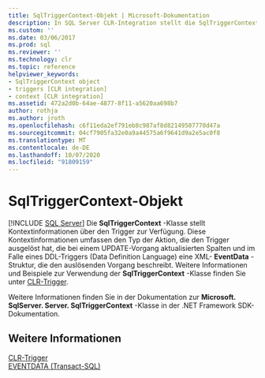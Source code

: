 ```yaml
---
title: SqlTriggerContext-Objekt | Microsoft-Dokumentation
description: In SQL Server CLR-Integration stellt die SqlTriggerContext-Klasse Kontextinformationen für einen Trigger bereit, einschließlich der Art der Aktion und der Spalten, die im Vorgang geändert wurden.
ms.custom: ''
ms.date: 03/06/2017
ms.prod: sql
ms.reviewer: ''
ms.technology: clr
ms.topic: reference
helpviewer_keywords:
- SqlTriggerContext object
- triggers [CLR integration]
- context [CLR integration]
ms.assetid: 472a2d0b-64ae-4877-8f11-a5620aa698b7
author: rothja
ms.author: jroth
ms.openlocfilehash: c6f11eda2ef791eb8c987af8d82149507770d47a
ms.sourcegitcommit: 04cf7905fa32e0a9a44575a6f9641d9a2e5ac0f8
ms.translationtype: MT
ms.contentlocale: de-DE
ms.lasthandoff: 10/07/2020
ms.locfileid: "91809159"
---
```

# <a name="sqltriggercontext-object"></a>SqlTriggerContext-Objekt
 [!INCLUDE [SQL Server](../../includes/applies-to-version/sqlserver.md)]
  Die **SqlTriggerContext** -Klasse stellt Kontextinformationen über den Trigger zur Verfügung. Diese Kontextinformationen umfassen den Typ der Aktion, die den Trigger ausgelöst hat, die bei einem UPDATE-Vorgang aktualisierten Spalten und im Falle eines DDL-Triggers (Data Definition Language) eine XML- **EventData** -Struktur, die den auslösenden Vorgang beschreibt. Weitere Informationen und Beispiele zur Verwendung der **SqlTriggerContext** -Klasse finden Sie unter [CLR-Trigger](/dotnet/framework/data/adonet/sql/clr-triggers).  
  
 Weitere Informationen finden Sie in der Dokumentation zur **Microsoft. SqlServer. Server. SqlTriggerContext** -Klasse in der .NET Framework SDK-Dokumentation.  
  
## <a name="see-also"></a>Weitere Informationen  
 [CLR-Trigger](/dotnet/framework/data/adonet/sql/clr-triggers)   
 [EVENTDATA &#40;Transact-SQL&#41;](../../t-sql/functions/eventdata-transact-sql.md)  
  
